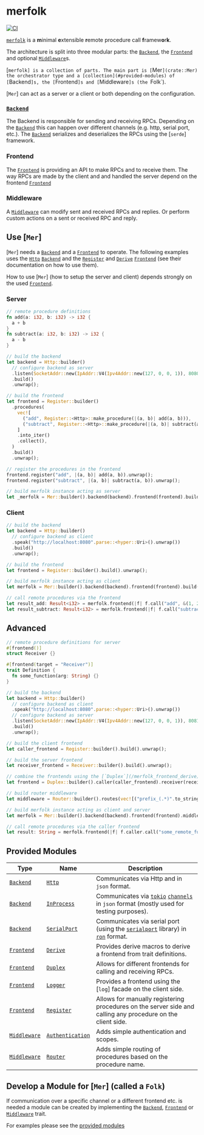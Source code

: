 # merfolk

[![CI](https://github.com/volllly/merfolk/workflows/CI/badge.svg?branch=main)](https://github.com/volllly/merfolk/actions?query=workflow%3ACI)

[`merfolk`] is a **m**inimal **e**xtensible **r**emote procedure call **f**ramew**o**r**k**.

The architecture is split into three modular parts: the [`Backend`], the [`Frontend`] and optional [`Middleware`]s.

[`merfolk] is a collection of parts. The main part is [`Mer`](crate::Mer) the orchestrator type and a [collection](#provided-modules) of [`Backend`]s, the [`Frontend`]s and [`Middleware`]s (the `Folk`).

[`Mer`] can act as a server or a client or both depending on the configuration.

### [`Backend`]
The Backend is responsible for sending and receiving RPCs. Depending on the [`Backend`] this can happen over different channels (e.g. http, serial port, etc.).
The [`Backend`] serializes and deserializes the RPCs using the [`serde`] framework.

### Frontend
The [`Frontend`] is providing an API to make RPCs and to receive them. The way RPCs are made by the client and and handled the server depend on the frontend [`Frontend`]

### Middleware
A [`Middleware`] can modify sent and received RPCs and replies. Or perform custom actions on a sent or received RPC and reply.

## Use [`Mer`]
[`Mer`] needs a [`Backend`] and a [`Frontend`] to operate.
The following examples uses the [`Http`](/merfolk_backend_http) [`Backend`] and the [`Register`](/merfolk_frontend_register) and [`Derive`](/merfolk_frontend_derive) [`Frontend`] (see their documentation on how to use them).

How to use [`Mer`] (how to setup the server and client) depends strongly on the used [`Frontend`].

### Server
```rust
// remote procedure definitions
fn add(a: i32, b: i32) -> i32 {
  a + b
}
fn subtract(a: i32, b: i32) -> i32 {
  a - b
}

// build the backend
let backend = Http::builder()
  // configure backend as server
  .listen(SocketAddr::new(IpAddr::V4(Ipv4Addr::new(127, 0, 0, 1)), 8080))
  .build()
  .unwrap();

// build the frontend
let frontend = Register::builder()
  .procedures(
    vec![
      ("add", Register::<Http>::make_procedure(|(a, b)| add(a, b))),
      ("subtract", Register::<Http>::make_procedure(|(a, b)| subtract(a, b))),
    ]
    .into_iter()
    .collect(),
  )
  .build()
  .unwrap();

// register the procedures in the frontend
frontend.register("add", |(a, b)| add(a, b)).unwrap();
frontend.register("subtract", |(a, b)| subtract(a, b)).unwrap();

// build merfolk instance acting as server
let _merfolk = Mer::builder().backend(backend).frontend(frontend).build().unwrap();
```

### Client
```rust
// build the backend
let backend = Http::builder()
  // configure backend as client
  .speak("http://localhost:8080".parse::<hyper::Uri>().unwrap())
  .build()
  .unwrap();

// build the frontend
let frontend = Register::builder().build().unwrap();

// build merfolk instance acting as client
let merfolk = Mer::builder().backend(backend).frontend(frontend).build().unwrap();

// call remote procedures via the frontend
let result_add: Result<i32> = merfolk.frontend(|f| f.call("add", &(1, 2))).unwrap();
let result_subtract: Result<i32> = merfolk.frontend(|f| f.call("subtract", &(1, 2))).unwrap();
```

## Advanced
```rust
// remote procedure definitions for server
#[frontend()]
struct Receiver {}

#[frontend(target = "Receiver")]
trait Definition {
  fn some_function(arg: String) {}
}

// build the backend
let backend = Http::builder()
  // configure backend as client
  .speak("http://localhost:8080".parse::<hyper::Uri>().unwrap())
  // configure backend as server
  .listen(SocketAddr::new(IpAddr::V4(Ipv4Addr::new(127, 0, 0, 1)), 8081))
  .build()
  .unwrap();

// build the client frontend
let caller_frontend = Register::builder().build().unwrap();

// build the server frontend
let receiver_frontend = Receiver::builder().build().unwrap();

// combine the frontends using the [`Duplex`](/merfolk_frontend_derive) frontend
let frontend = Duplex::builder().caller(caller_frontend).receiver(receiver_frontend).build().unwrap();

// build router middleware
let middleware = Router::builder().routes(vec![("prefix_(.*)".to_string(), "$1".to_string())]).build_boxed().unwrap();

// build merfolk instance acting as client and server
let merfolk = Mer::builder().backend(backend).frontend(frontend).middlewares(vec![middleware]).build().unwrap();

// call remote procedures via the caller frontend
let result: String = merfolk.frontend(|f| f.caller.call("some_remote_function", &()).unwrap()).unwrap();
```

## Provided Modules
| Type           | Name                                              | Description |
|----------------|---------------------------------------------------|---|
| [`Backend`]    | [`Http`](/merfolk_backend_http)                        | Communicates via Http and in `json` format.                                                                              |
| [`Backend`]    | [`InProcess`](/merfolk_backend_in_process)             | Communicates via [`tokio`](tokio) [`channels`](tokio::sync::mpsc::channel) in `json` format (mostly used for testing purposes). |
| [`Backend`]    | [`SerialPort`](/merfolk_backend_serialport)            | Communicates via serial port (using the [`serialport`](serialport) library) in [`ron`](ron) format.                                          |
| [`Frontend`]   | [`Derive`](/merfolk_frontend_derive)                   | Provides derive macros to derive a frontend from trait definitions.                                                      |
| [`Frontend`]   | [`Duplex`](/merfolk_frontend_duplex)                   | Allows for different frontends for calling and receiving RPCs.                                                            |
| [`Frontend`]   | [`Logger`](/merfolk_frontend_logger)                   | Provides a frontend using the [`log`] facade on the client side.                                                         |
| [`Frontend`]   | [`Register`](/merfolk_frontend_register)                 | Allows for manually registering procedures on the server side and calling any procedure on the client side.              |
| [`Middleware`] | [`Authentication`](/merfolk_middleware_authentication) | Adds simple authentication and scopes.                                                                                   |
| [`Middleware`] | [`Router`](/merfolk_middleware_router)                 | Adds simple routing of procedures based on the procedure name.                                                           |



## Develop a Module for [`Mer`] (called a `Folk`)
If communication over a specific channel or a different frontend etc. is needed a module can be created by implementing the [`Backend`], [`Frontend`] or [`Middleware`] trait.

For examples please see the [provided modules](#provided-modules)

[`Backend`]: interfaces::Backend
[`Frontend`]: interfaces::Frontend
[`Middleware`]: interfaces::Middleware
[`merfolk`]: crate
